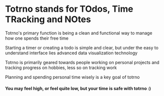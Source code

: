 # Totrno stands for TOdos, Time TRacking and NOtes

Totrno's primary function is being a clean and functional way to manage how one spends their free time

Starting a timer or creating a todo is simple and clear, but under the easy to understand interface lies advanced data visualization technology

Totrno is primarily geared towards people working on personal projects and tracking progress on hobbies, less so on tracking work

Planning and spending personal time wisely is a key goal of totrno

#### You may feel high, or feel quite low, but your time is safe with totrno :)
